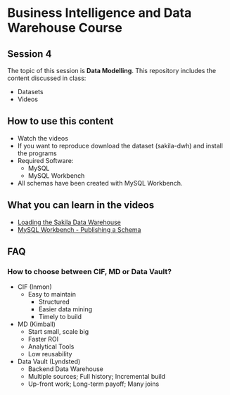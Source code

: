 # Business Intelligence and Data Warehouse Course

## Session 4

The topic of this session is **Data Modelling**. This repository includes the content discussed in class:

  - Datasets
  - Videos

## How to use this content

  - Watch the videos
  - If you want to reproduce download the dataset (sakila-dwh) and install the programs
  - Required Software:
	  - MySQL
	  - MySQL Workbench
  - All schemas have been created with MySQL Workbench.
  
## What you can learn in the videos

  - [Loading the Sakila Data Warehouse](https://vimeo.com/242391229)
  - [MySQL Workbench - Publishing a Schema](https://vimeo.com/234888753)
  
## FAQ

### How to choose between CIF, MD or Data Vault?

  - CIF (Inmon)
  	- Easy to maintain
	  - Structured
	  - Easier data mining
	  - Timely to build
  - MD (Kimball)
	  - Start small, scale big
	  - Faster ROI
	  - Analytical Tools
	  - Low reusability
  - Data Vault (Lyndsted)
	  - Backend Data Warehouse
	  - Multiple sources; Full history; Incremental build
	  - Up-front work; Long-term payoff; Many joins
